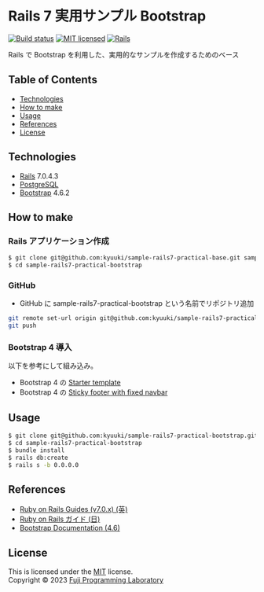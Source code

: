 Rails 7 実用サンプル Bootstrap
==============================

[![Build status][shield-build]](#)
[![MIT licensed][shield-license]](#)
[![Rails][shield-rails]][rails]

Rails で Bootstrap を利用した、実用的なサンプルを作成するためのベース

## Table of Contents

* [Technologies](#technologies)
* [How to make](#how-to-make)
* [Usage](#usage)
* [References](#references)
* [License](#license)

## Technologies

* [Rails][rails] 7.0.4.3
* [PostgreSQL][postgresql]
* [Bootstrap][bootstrap] 4.6.2

## How to make

### Rails アプリケーション作成

```sh
$ git clone git@github.com:kyuuki/sample-rails7-practical-base.git sample-rails7-practical-bootstrap
$ cd sample-rails7-practical-bootstrap
```

### GitHub

- GitHub に sample-rails7-practical-bootstrap という名前でリポジトリ追加


```sh
git remote set-url origin git@github.com:kyuuki/sample-rails7-practical-bootstrap.git
git push
```

### Bootstrap 4 導入

以下を参考にして組み込み。

- Bootstrap 4 の [Starter template](https://getbootstrap.com/docs/4.6/getting-started/introduction/#starter-template)
- Bootstrap 4 の [Sticky footer with fixed navbar](https://getbootstrap.com/docs/4.6/examples/sticky-footer-navbar/)

## Usage

```sh
$ git clone git@github.com:kyuuki/sample-rails7-practical-bootstrap.git
$ cd sample-rails7-practical-bootstrap
$ bundle install
$ rails db:create
$ rails s -b 0.0.0.0
```

## References

* [Ruby on Rails Guides (v7.0.x) (英)](https://guides.rubyonrails.org/v7.0/)
* [Ruby on Rails ガイド (日)](https://railsguides.jp/)
* [Bootstrap Documentation (4.6) ](https://getbootstrap.com/docs/4.6/getting-started/introduction/)

## License

This is licensed under the [MIT](https://choosealicense.com/licenses/mit/) license.  
Copyright &copy; 2023 [Fuji Programming Laboratory](https://fuji-labo.com/)



[rails]: https://rubyonrails.org/
[postgresql]: https://www.postgresql.org/
[bootstrap]: https://getbootstrap.com/

[shield-build]: https://img.shields.io/badge/build-passing-brightgreen.svg
[shield-license]: https://img.shields.io/badge/license-MIT-blue.svg
[shield-rails]: https://img.shields.io/badge/-Rails-CC0000.svg?logo=ruby-on-rails&style=flat
